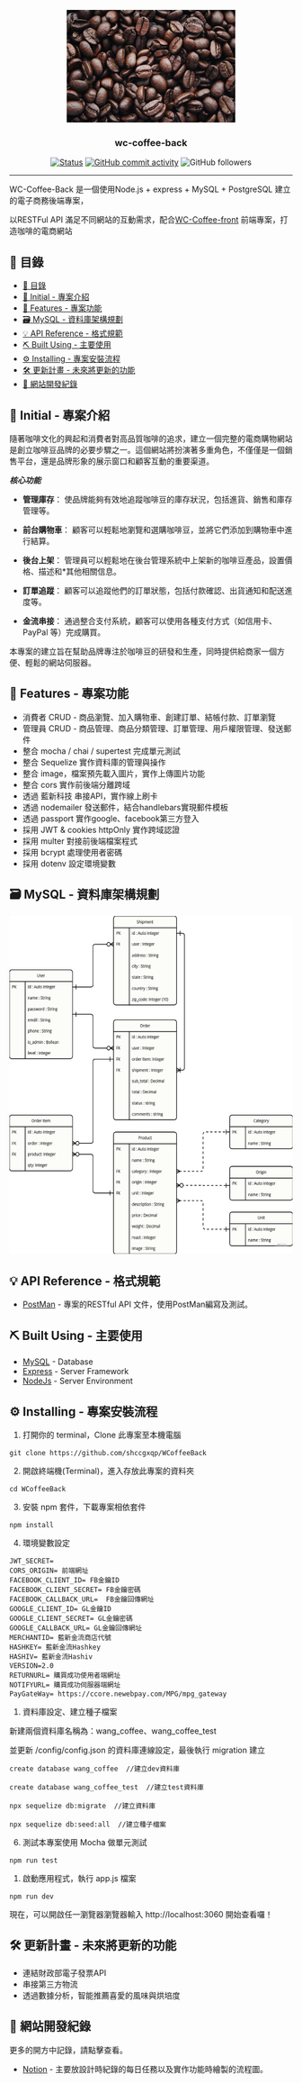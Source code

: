 <p align="center">
  <a href="" rel="noopener">
 <img width=300px height=200px src="https://github.com/shccgxqp/WCoffeeBack/blob/main/bg.jpg?raw=true" alt="Project logo"></a>
</p>

<h3 align="center">wc-coffee-back</h3>

<div align="center">


[![Status](https://img.shields.io/badge/status-Offline-red.svg)]()
[![GitHub commit activity](https://img.shields.io/github/commit-activity/y/shccgxqp/WCoffeeBack)]()
![GitHub followers](https://img.shields.io/github/followers/shccgxqp?logo=github)

</div>

---

WC-Coffee-Back 是一個使用Node.js + express + MySQL + PostgreSQL 建立的電子商務後端專案，

以RESTFul API 滿足不同網站的互動需求，配合[WC-Coffee-front](<https://github.com/shccgxqp/WCoffeeFront>)
前端專案，打造咖啡的電商網站


## 📝 目錄
- [📝 目錄](#-目錄)
- [🎈 Initial - 專案介紹 ](#-initial---專案介紹-)
- [🧐 Features - 專案功能 ](#-features---專案功能-)
- [🗃️ MySQL - 資料庫架構規劃](#️-mysql---資料庫架構規劃)
- [💡 API Reference - 格式規範](#-api-reference---格式規範)
- [⛏️ Built Using - 主要使用  ](#️-built-using---主要使用--)
- [⚙️ Installing - 專案安裝流程](#️-installing---專案安裝流程)
- [🛠️ 更新計畫 - 未來將更新的功能](#️-更新計畫---未來將更新的功能)
- [📝 網站開發紀錄](#-網站開發紀錄)

## 🎈 Initial - 專案介紹 <a name="initial"></a>

隨著咖啡文化的興起和消費者對高品質咖啡的追求，建立一個完整的電商購物網站是創立咖啡豆品牌的必要步驟之一。這個網站將扮演著多重角色，不僅僅是一個銷售平台，還是品牌形象的展示窗口和顧客互動的重要渠道。

***核心功能***

* **管理庫存**： 使品牌能夠有效地追蹤咖啡豆的庫存狀況，包括進貨、銷售和庫存管理等。

* **前台購物車**： 顧客可以輕鬆地瀏覽和選購咖啡豆，並將它們添加到購物車中進行結算。

* **後台上架**： 管理員可以輕鬆地在後台管理系統中上架新的咖啡豆產品，設置價格、描述和*其他相關信息。

* **訂單追蹤**： 顧客可以追蹤他們的訂單狀態，包括付款確認、出貨通知和配送進度等。

* **金流串接**： 通過整合支付系統，顧客可以使用各種支付方式（如信用卡、PayPal 等）完成購買。


本專案的建立旨在幫助品牌專注於咖啡豆的研發和生產，同時提供給商家一個方便、輕鬆的網站伺服器。

## 🧐 Features - 專案功能 <a name = "features"></a>

  * 消費者 CRUD - 商品瀏覽、加入購物車、創建訂單、結帳付款、訂單瀏覽
  * 管理員 CRUD - 商品管理、商品分類管理、訂單管理、用戶權限管理、發送郵件
  * 整合 mocha / chai / supertest 完成單元測試
  * 整合 Sequelize 實作資料庫的管理與操作
  * 整合 image，檔案預先載入圖片，實作上傳圖片功能
  * 整合 cors 實作前後端分離跨域
  * 透過 藍新科技 串接API，實作線上刷卡
  * 透過 nodemailer 發送郵件，結合handlebars實現郵件模板
  * 透過 passport 實作google、facebook第三方登入
  * 採用 JWT & cookies httpOnly 實作跨域認證
  * 採用 multer 對接前後端檔案程式
  * 採用 bcrypt 處理使用者密碼
  * 採用 dotenv 設定環境變數

## 🗃️ MySQL - 資料庫架構規劃

<img width=600px height=600px src="https://github.com/shccgxqp/WCoffeeBack/blob/main/ERD.png?raw=true" alt="MySQL ERD">

## 💡 API Reference - 格式規範

- [PostMan](https://documenter.getpostman.com/view/24870092/2sA2xpTUwA) - 專案的RESTful API 文件，使用PostMan編寫及測試。


## ⛏️ Built Using - 主要使用  <a name = "built_using"></a>

- [MySQL](https://www.mysql.com/) - Database
- [Express](https://expressjs.com/) - Server Framework
- [NodeJs](https://nodejs.org/en/) - Server Environment


## ⚙️ Installing - 專案安裝流程

1. 打開你的 terminal，Clone 此專案至本機電腦
   
```
git clone https://github.com/shccgxqp/WCoffeeBack
```
2. 開啟終端機(Terminal)，進入存放此專案的資料夾

```
cd WCoffeeBack
```

3. 安裝 npm 套件，下載專案相依套件

```
npm install
```

4. 環境變數設定

```
JWT_SECRET= 
CORS_ORIGIN= 前端網址
FACEBOOK_CLIENT_ID= FB金鑰ID
FACEBOOK_CLIENT_SECRET= FB金鑰密碼
FACEBOOK_CALLBACK_URL=  FB金鑰回傳網址
GOOGLE_CLIENT_ID= GL金鑰ID
GOOGLE_CLIENT_SECRET= GL金鑰密碼
GOOGLE_CALLBACK_URL= GL金鑰回傳網址
MERCHANTID= 藍新金流商店代號
HASHKEY= 藍新金流Hashkey
HASHIV= 藍新金流Hashiv
VERSION=2.0
RETURNURL= 購買成功使用者端網址
NOTIFYURL= 購買成功伺服器端網址
PayGateWay= https://ccore.newebpay.com/MPG/mpg_gateway
```

1. 資料庫設定、建立種子檔案

新建兩個資料庫名稱為：wang_coffee、wang_coffee_test

並更新 /config/config.json 的資料庫連線設定，最後執行 migration 建立   

```
create database wang_coffee  //建立dev資料庫

create database wang_coffee_test  //建立test資料庫

npx sequelize db:migrate  //建立資料庫

npx sequelize db:seed:all  //建立種子檔案
```

6. 測試本專案使用 Mocha 做單元測試

```
npm run test
```

1. 啟動應用程式，執行 app.js 檔案

```
npm run dev
```

現在，可以開啟任一瀏覽器瀏覽器輸入 http://localhost:3060 開始查看囉！

## 🛠️ 更新計畫 - 未來將更新的功能
* 連結財政部電子發票API
* 串接第三方物流
* 透過數據分析，智能推薦喜愛的風味與烘培度

## 📝 網站開發紀錄

更多的開方中記錄，請點擊查看。
- [Notion](https://wang-yuan-chen.notion.site/Wang-Coffee-4030507d9b35426a9c9cbfd34f91c6ce?pvs=4) - 主要放設計時紀錄的每日任務以及實作功能時繪製的流程圖。